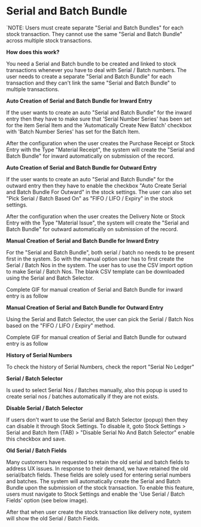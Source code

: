# Serial and Batch Bundle

`NOTE: Users must create separate "Serial and Batch Bundles" for each stock transaction. They cannot use the same "Serial and Batch Bundle" across multiple stock transactions.


**How does this work?**

You need a Serial and Batch bundle to be created and linked to stock transactions whenever you have to deal with Serial / Batch numbers. The user needs to create a separate "Serial and Batch Bundle" for each transaction and they can't link the same "Serial and Batch Bundle" to multiple transactions.

**Auto Creation of Serial and Batch Bundle for Inward Entry**

If the user wants to create an auto "Serial and Batch Bundle" for the inward entry then they have to make sure that 'Serial Number Series' has been set for the item Serial Item and the 'Automatically Create New Batch' checkbox with 'Batch Number Series' has set for the Batch Item.

After the configuration when the user creates the Purchase Receipt or Stock Entry with the Type "Material Receipt", the system will create the "Serial and Batch Bundle" for inward automatically on submission of the record.

**Auto Creation of Serial and Batch Bundle for Outward Entry**

If the user wants to create an auto "Serial and Batch Bundle" for the outward entry then they have to enable the checkbox "Auto Create Serial and Batch Bundle For Outward" in the stock settings. The user can also set "Pick Serial / Batch Based On" as "FIFO / LIFO / Expiry" in the stock settings.

After the configuration when the user creates the Delivery Note or Stock Entry with the Type "Material Issue", the system will create the "Serial and Batch Bundle" for outward automatically on submission of the record.

**Manual Creation of Serial and Batch Bundle for Inward Entry**

For the "Serial and Batch Bundle", both serial / batch no needs to be present first in the system. So with the manual option user has to first create the Serial / Batch Nos in the system. The user has to use the CSV import option to make Serial / Batch Nos. The blank CSV template can be downloaded using the Serial and Batch Selector.

Complete GIF for manual creation of Serial and Batch Bundle for inward entry is as follow

**Manual Creation of Serial and Batch Bundle for Outward Entry**

Using the Serial and Batch Selector, the user can pick the Serial / Batch Nos based on the "FIFO / LIFO / Expiry" method.

Complete GIF for manual creation of Serial and Batch Bundle for outward entry is as follow

**History of Serial Numbers**

To check the history of Serial Numbers, check the report "Serial No Ledger"

**Serial / Batch Selector**

Is used to select Serial Nos / Batches manually, also this popup is used to create serial nos / batches automatically if they are not exists.

**Disable Serial / Batch Selector**

If users don't want to use the Serial and Batch Selector (popup) then they can disable it through Stock Settings. To disable it, goto Stock Settings > Serial and Batch Item (TAB) > "Disable Serial No And Batch Selector" enable this checkbox and save.

**Old Serial / Batch Fields**
    
Many customers have requested to retain the old serial and batch fields to address UX issues. In response to their demand, we have retained the old serial/batch fields. These fields are solely used for entering serial numbers and batches. The system will automatically create the Serial and Batch Bundle upon the submission of the stock transaction. To enable this feature, users must navigate to Stock Settings and enable the 'Use Serial / Batch Fields' option (see below image).

After that when user create the stock transaction like delivery note, system will show the old Serial / Batch Fields. 